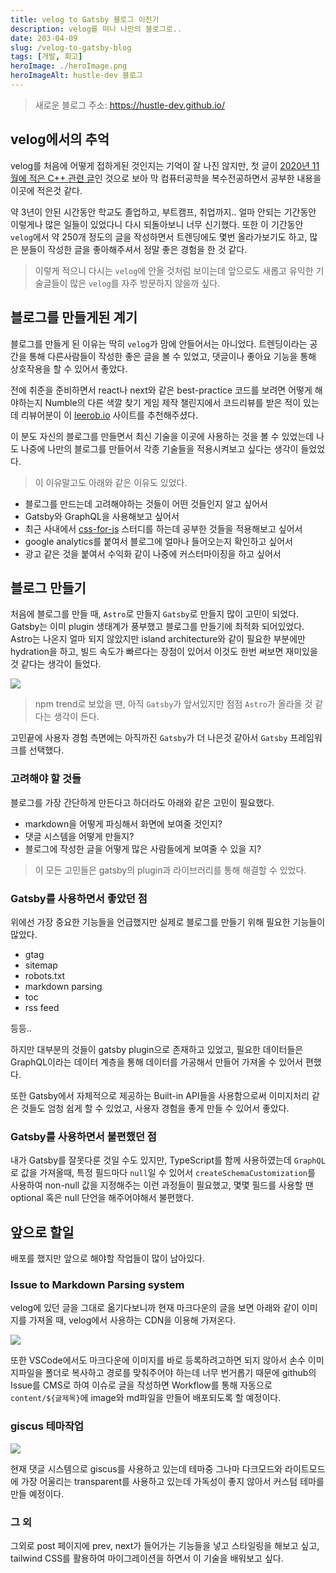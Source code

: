```yaml
---
title: velog to Gatsby 블로그 이전기
description: velog를 떠나 나만의 블로그로..
date: 203-04-09
slug: /velog-to-gatsby-blog
tags: [개발, 회고]
heroImage: ./heroImage.png
heroImageAlt: hustle-dev 블로그
---
```


> 새로운 블로그 주소: https://hustle-dev.github.io/

## velog에서의 추억

velog를 처음에 어떻게 접하게된 것인지는 기억이 잘 나진 않지만, 첫 글이 [2020년 11월에 적은 C++ 관련 글](https://velog.io/@hustle-dev/C-Chapter-01-C%EC%96%B8%EC%96%B4-%EA%B8%B0%EB%B0%98%EC%9D%98-C)인 것으로 보아 막 컴퓨터공학을 복수전공하면서 공부한 내용을 이곳에 적은것 같다.

약 3년이 안된 시간동안 학교도 졸업하고, 부트캠프, 취업까지.. 얼마 안되는 기간동안 이렇게나 많은 일들이 있었다니 다시 되돌아보니 너무 신기했다. 또한 이 기간동안 `velog`에서 약 250개 정도의 글을 작성하면서 트렌딩에도 몇번 올라가보기도 하고, 많은 분들이 작성한 글을 좋아해주셔서 정말 좋은 경험을 한 것 같다.

> 이렇게 적으니 다시는 `velog`에 안올 것처럼 보이는데 앞으로도 새롭고 유익한 기술글들이 많은 `velog`를 자주 방문하지 않을까 싶다.

## 블로그를 만들게된 계기

블로그를 만들게 된 이유는 딱히 `velog`가 맘에 안들어서는 아니었다. 트렌딩이라는 공간을 통해 다른사람들이 작성한 좋은 글을 볼 수 있었고, 댓글이나 좋아요 기능을 통해 상호작용을 할 수 있어서 좋았다.

전에 취준을 준비하면서 react나 next와 같은 best-practice 코드를 보려면 어떻게 해야하는지 Numble의 다른 색깔 찾기 게임 제작 챌린지에서 코드리뷰를 받은 적이 있는데 리뷰어분이 이 [leerob.io](https://github.com/leerob/leerob.io) 사이트를 추천해주셨다.

이 분도 자신의 블로그를 만들면서 최신 기술을 이곳에 사용하는 것을 볼 수 있었는데 나도 나중에 나만의 블로그를 만들어서 각종 기술들을 적용시켜보고 싶다는 생각이 들었었다.

> 이 이유말고도 아래와 같은 이유도 있었다.

- 블로그를 만드는데 고려해야하는 것들이 어떤 것들인지 알고 싶어서
- Gatsby와 GraphQL을 사용해보고 싶어서
- 최근 사내에서 [css-for-js](https://css-for-js.dev/) 스터디를 하는데 공부한 것들을 적용해보고 싶어서
- google analytics를 붙여서 블로그에 얼마나 들어오는지 확인하고 싶어서
- 광고 같은 것을 붙여서 수익화 같이 나중에 커스터마이징을 하고 싶어서

## 블로그 만들기

처음에 블로그를 만들 때, `Astro`로 만들지 `Gatsby`로 만들지 많이 고민이 되었다. Gatsby는 이미 plugin 생태계가 풍부했고 블로그를 만들기에 최적화 되어있었다. Astro는 나온지 얼마 되지 않았지만 island architecture와 같이 필요한 부분에만 hydration을 하고, 빌드 속도가 빠르다는 장점이 있어서 이것도 한번 써보면 재미있을 것 같다는 생각이 들었다.

![](https://velog.velcdn.com/images/hustle-dev/post/6380dc27-dbe2-420d-a6cf-4557c1d311eb/image.png)

> npm trend로 보았을 땐, 아직 `Gatsby`가 앞서있지만 점점 `Astro`가 올라올 것 같다는 생각이 든다.

고민끝에 사용자 경험 측면에는 아직까진 `Gatsby`가 더 나은것 같아서 `Gatsby` 프레임워크를 선택했다.

### 고려해야 할 것들

블로그를 가장 간단하게 만든다고 하더라도 아래와 같은 고민이 필요했다.

- markdown을 어떻게 파싱해서 화면에 보여줄 것인지?
- 댓글 시스템을 어떻게 만들지?
- 블로그에 작성한 글을 어떻게 많은 사람들에게 보여줄 수 있을 지?

> 이 모든 고민들은 gatsby의 plugin과 라이브러리를 통해 해결할 수 있었다.

### Gatsby를 사용하면서 좋았던 점

위에선 가장 중요한 기능들을 언급했지만 실제로 블로그를 만들기 위해 필요한 기능들이 많았다.

- gtag
- sitemap
- robots.txt
- markdown parsing
- toc
- rss feed

등등..

하지만 대부분의 것들이 gatsby plugin으로 존재하고 있었고, 필요한 데이터들은 GraphQL이라는 데이터 계층을 통해 데이터를 가공해서 만들어 가져올 수 있어서 편했다.

또한 Gatsby에서 자체적으로 제공하는 Built-in API들을 사용함으로써 이미지처리 같은 것들도 엄청 쉽게 할 수 있었고, 사용자 경험을 좋게 만들 수 있어서 좋았다.

### Gatsby를 사용하면서 불편했던 점

내가 Gatsby를 잘못다룬 것일 수도 있지만, TypeScript를 함께 사용하였는데 `GraphQL`로 값을 가져올때, 특정 필드마다 `null`일 수 있어서 `createSchemaCustomization`를 사용하여 non-null 값을 지정해주는 이런 과정들이 필요했고, 몇몇 필드를 사용할 땐 optional 혹은 null 단언을 해주어야해서 불편했다.

## 앞으로 할일

배포를 했지만 앞으로 해야할 작업들이 많이 남아있다.

### Issue to Markdown Parsing system

velog에 있던 글을 그대로 옮기다보니까 현재 마크다운의 글을 보면 아래와 같이 이미지를 가져올 때, velog에서 사용하는 CDN을 이용해 가져온다.

![](https://velog.velcdn.com/images/hustle-dev/post/4792f16b-c880-412c-a0d7-2b22d261656c/image.png)

또한 VSCode에서도 마크다운에 이미지를 바로 등록하려고하면 되지 않아서 손수 이미지파일을 폴더로 복사하고 경로를 맞춰주어야 하는데 너무 번거롭기 때문에 github의 Issue를 CMS로 하여 이슈로 글을 작성하면 Workflow를 통해 자동으로 `content/${글제목}`에 image와 md파일을 만들어 배포되도록 할 예정이다.

### giscus 테마작업

![](https://velog.velcdn.com/images/hustle-dev/post/5608f1ee-005f-4778-8c34-0740ab343938/image.png)

현재 댓글 시스템으로 giscus를 사용하고 있는데 테마중 그나마 다크모드와 라이트모드에 가장 어울리는 transparent를 사용하고 있는데 가독성이 좋지 않아서 커스텀 테마를 만들 예정이다.

### 그 외

그외로 post 페이지에 prev, next가 들어가는 기능들을 넣고 스타일링을 해보고 싶고, tailwind CSS를 활용하여 마이그레이션을 하면서 이 기술을 배워보고 싶다.
